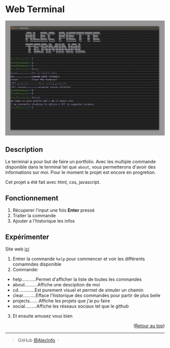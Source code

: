 <a name="readme-top"></a>

<h1> Web Terminal </h1>

![ex image](https://github.com/AlecInfo/Terminal/blob/main/screen.png)

## Description

Le terminal a pour but de faire un portfolio. 
Avec les multiple commande disponible dans le terminal tel que `about`, vous permetterons d'avoir des informations sur moi.
Pour le moment le projet est encore en progretion.

Cet projet a été fait avec html, css, javascript.

## Fonctionnement

1. Récuperer l'input une fois **Enter** pressé 
2. Traiter la commande
3. Ajouter a l'historique les infos

## Expérimenter

Site web [ici](https://alecinfo.github.io/Terminal/)
1. Entrer la commande `help` pour commencer et voir les différents comamndes disponible
2. Commande:
  - help...........Permet d'afficher la liste de toutes les commandes
  - about..........Affiche une desciption de moi
  - cd.............Est purement visuel et permet de simuler un chemin
  - clear..........Efface l'historique des commandes pour partir de plus belle
  - projects.......Affiche les projets que j'ai pu faire
  - social.........Affiche les réseaux sociaux tel que le github
3. Et ensuite amusez vous bien

<p align="right">(<a href="#readme-top">Retour au top</a>)</p>

---

> GitHub [@AlecInfo](https://github.com/AlecInfo) &nbsp;&middot;&nbsp;
